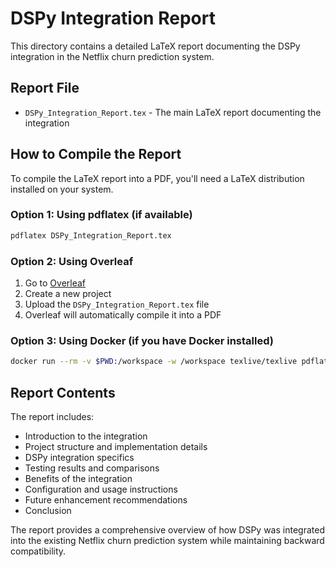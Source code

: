 # DSPy Integration Report

This directory contains a detailed LaTeX report documenting the DSPy integration in the Netflix churn prediction system.

## Report File

- `DSPy_Integration_Report.tex` - The main LaTeX report documenting the integration

## How to Compile the Report

To compile the LaTeX report into a PDF, you'll need a LaTeX distribution installed on your system.

### Option 1: Using pdflatex (if available)
```bash
pdflatex DSPy_Integration_Report.tex
```

### Option 2: Using Overleaf
1. Go to [Overleaf](https://www.overleaf.com/)
2. Create a new project
3. Upload the `DSPy_Integration_Report.tex` file
4. Overleaf will automatically compile it into a PDF

### Option 3: Using Docker (if you have Docker installed)
```bash
docker run --rm -v $PWD:/workspace -w /workspace texlive/texlive pdflatex DSPy_Integration_Report.tex
```

## Report Contents

The report includes:
- Introduction to the integration
- Project structure and implementation details
- DSPy integration specifics
- Testing results and comparisons
- Benefits of the integration
- Configuration and usage instructions
- Future enhancement recommendations
- Conclusion

The report provides a comprehensive overview of how DSPy was integrated into the existing Netflix churn prediction system while maintaining backward compatibility.